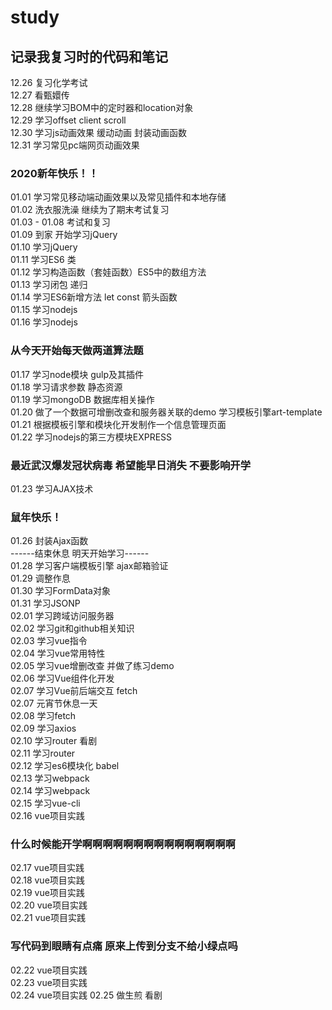 # study
## 记录我复习时的代码和笔记
12.26 复习化学考试  
12.27 看甄嬛传  
12.28 继续学习BOM中的定时器和location对象  
12.29 学习offset client scroll  
12.30 学习js动画效果 缓动动画 封装动画函数  
12.31 学习常见pc端网页动画效果  
### 2020新年快乐！！ 
01.01 学习常见移动端动画效果以及常见插件和本地存储  
01.02 洗衣服洗澡 继续为了期末考试复习  
01.03 - 01.08 考试和复习  
01.09 到家 开始学习jQuery  
01.10 学习jQuery  
01.11 学习ES6 类  
01.12 学习构造函数（套娃函数）ES5中的数组方法  
01.13 学习闭包 递归  
01.14 学习ES6新增方法 let const 箭头函数  
01.15 学习nodejs  
01.16 学习nodejs  
### 从今天开始每天做两道算法题  
01.17 学习node模块 gulp及其插件  
01.18 学习请求参数 静态资源  
01.19 学习mongoDB 数据库相关操作  
01.20 做了一个数据可增删改查和服务器关联的demo 学习模板引擎art-template  
01.21 根据模板引擎和模块化开发制作一个信息管理页面  
01.22 学习nodejs的第三方模块EXPRESS   
### 最近武汉爆发冠状病毒 希望能早日消失 不要影响开学  
01.23 学习AJAX技术   
### 鼠年快乐！  
01.26 封装Ajax函数  
------结束休息 明天开始学习------  
01.28 学习客户端模板引擎 ajax邮箱验证  
01.29 调整作息  
01.30 学习FormData对象  
01.31 学习JSONP  
02.01 学习跨域访问服务器  
02.02 学习git和github相关知识  
02.03 学习vue指令  
02.04 学习vue常用特性  
02.05 学习vue增删改查 并做了练习demo  
02.06 学习Vue组件化开发  
02.07 学习Vue前后端交互 fetch  
02.07 元宵节休息一天  
02.08 学习fetch  
02.09 学习axios  
02.10 学习router 看剧  
02.11 学习router  
02.12 学习es6模块化 babel  
02.13 学习webpack  
02.14 学习webpack  
02.15 学习vue-cli  
02.16 vue项目实践  
### 什么时候能开学啊啊啊啊啊啊啊啊啊啊啊啊啊啊啊
02.17 vue项目实践  
02.18 vue项目实践  
02.19 vue项目实践  
02.20 vue项目实践  
02.21 vue项目实践  
### 写代码到眼睛有点痛 原来上传到分支不给小绿点吗
02.22 vue项目实践  
02.23 vue项目实践  
02.24 vue项目实践
02.25 做生煎 看剧

